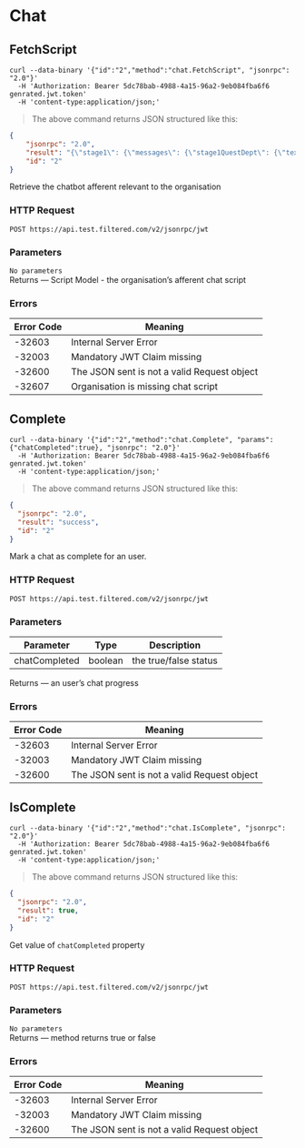 # Chat

## FetchScript

```shell
curl --data-binary '{"id":"2","method":"chat.FetchScript", "jsonrpc": "2.0"}'
  -H 'Authorization: Bearer 5dc78bab-4988-4a15-96a2-9eb084fba6f6 genrated.jwt.token'
  -H 'content-type:application/json;'
```

> The above command returns JSON structured like this:

```json
{
	"jsonrpc": "2.0",
	"result": "{\"stage1\": {\"messages\": {\"stage1QuestDept\": {\"text\": \"Secondly, what’s your function within MCI?\"}}}, \"stage2\": {\"messages\": {\"stage2Recap\": {\"text\": \"To recap then, you work in {SECTOR} in the {FUNCTION} department and are at the {SENIORITY} level at MCI.\"}, \"stage2AtMoment\": {\"text\": \"Our curation team (of humans \u0026 algorithms) have sifted through thousands of the world's best learning assets. I want to recommend the most relevant of these to you. The more you tell me about yourself the better those recommendations will be.\", \"type\": \"text\", \"rawOverride\": {\"trigger\": \"stage2Results\"}}, \"stage2QuestSenior\": {\"text\": \"Thanks. And how senior are you at MCI?\"}}}, \"loggedIn\": {\"messages\": {\"stage1Kai\": {\"text\": \"By telling me a little about you, I can recommend content and knowledge to help you become smarter and better at what you do at MCI\", \"type\": \"text\", \"rawOverride\": {\"trigger\": \"stage1AskName\"}}, \"stage1Name\": {\"type\": \"validate\", \"language\": \"en\", \"validator\": \"name\", \"rawOverride\": {\"user\": true, \"trigger\": \"stage1QuestSector\"}}, \"stage1Intro\": {\"text\": \"Hi I'm RoSe. I make recommendations like this:\", \"type\": \"text\", \"rawOverride\": {\"trigger\": \"stage1AssetImage\"}}, \"stage1AskName\": {\"text\": \"Let’s start. What’s your name?\", \"type\": \"text\", \"rawOverride\": {\"trigger\": \"stage1Name\"}}, \"stage1AssetImage\": {\"meta\": {\"numAssetsToShow\": 1}, \"type\": \"asset-image\", \"rawOverride\": {\"trigger\": \"stage1Kai\"}}}}, \"loggedOut\": {\"messages\": {\"chatbot\": {\"meta\": {\"id\": \"chatbot\"}, \"type\": \"conversation-link\"}, \"stage1Kai\": {\"text\": \"By telling me a little about you, I can recommend content and knowledge to help you become smarter and better at what you do at MCI\", \"type\": \"text\", \"rawOverride\": {\"trigger\": \"stage1AskName\"}}, \"stage1Name\": {\"type\": \"validate\", \"language\": \"en\", \"validator\": \"name\", \"rawOverride\": {\"user\": true, \"trigger\": \"stage1QuestSector\"}}, \"stage1Intro\": {\"text\": \"Hi I'm RoSe. I make recommendations like this:\", \"type\": \"text\", \"rawOverride\": {\"trigger\": \"stage1AssetImage\"}}, \"stage1AskName\": {\"text\": \"Let’s start. What’s your name?\", \"type\": \"text\", \"rawOverride\": {\"trigger\": \"stage1Name\"}}, \"stage1AssetImage\": {\"meta\": {\"numAssetsToShow\": 1}, \"type\": \"asset-image\", \"rawOverride\": {\"trigger\": \"stage1Kai\"}}}}}",
	"id": "2"
}
```

Retrieve the chatbot afferent relevant to the organisation

### HTTP Request

`POST https://api.test.filtered.com/v2/jsonrpc/jwt`

### Parameters

<aside class="notice"><code>No parameters</code></aside>

<aside class="success">
Returns — Script Model - the organisation’s afferent chat script
</aside>

### Errors

 Error Code | Meaning
---------- | -------
-32603 | Internal Server Error
-32003 | Mandatory JWT Claim missing
-32600 | The JSON sent is not a valid Request object
-32607 | Organisation is missing chat script

## Complete

```shell
curl --data-binary '{"id":"2","method":"chat.Complete", "params":{"chatCompleted":true}, "jsonrpc": "2.0"}'
  -H 'Authorization: Bearer 5dc78bab-4988-4a15-96a2-9eb084fba6f6 genrated.jwt.token'
  -H 'content-type:application/json;'
```

> The above command returns JSON structured like this:

```json
{
  "jsonrpc": "2.0",
  "result": "success",
  "id": "2"
}
```

Mark a chat as complete for an user.

### HTTP Request

`POST https://api.test.filtered.com/v2/jsonrpc/jwt`

### Parameters

Parameter | Type | Description
--------- | ------- | -----------
chatCompleted | boolean | the true/false status

<aside class="success">
Returns — an user’s chat progress
</aside>

### Errors

 Error Code | Meaning
---------- | -------
-32603 | Internal Server Error
-32003 | Mandatory JWT Claim missing
-32600 | The JSON sent is not a valid Request object

## IsComplete

```shell
curl --data-binary '{"id":"2","method":"chat.IsComplete", "jsonrpc": "2.0"}'
  -H 'Authorization: Bearer 5dc78bab-4988-4a15-96a2-9eb084fba6f6 genrated.jwt.token'
  -H 'content-type:application/json;'
```

> The above command returns JSON structured like this:

```json
{
  "jsonrpc": "2.0",
  "result": true,
  "id": "2"
}
```

Get value of <code>chatCompleted</code>  property

### HTTP Request

`POST https://api.test.filtered.com/v2/jsonrpc/jwt`

### Parameters

<aside class="notice"><code>No parameters</code></aside>

<aside class="success">
Returns — method returns true or false
</aside>

### Errors

 Error Code | Meaning
---------- | -------
-32603 | Internal Server Error
-32003 | Mandatory JWT Claim missing
-32600 | The JSON sent is not a valid Request object
